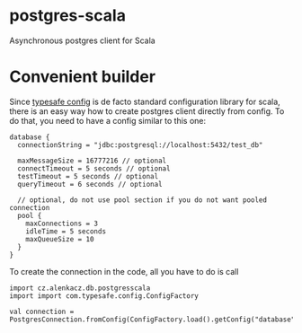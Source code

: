 # postgres-scala
Asynchronous postgres client for Scala

# Convenient builder
Since [typesafe config](https://github.com/typesafehub/config) is de facto standard configuration library for scala, there is an easy way how to create postgres client directly from config. To do that, you need to have a config similar to this one:
 
	database {
      connectionString = "jdbc:postgresql://localhost:5432/test_db"
    
      maxMessageSize = 16777216 // optional
      connectTimeout = 5 seconds // optional
      testTimeout = 5 seconds // optional
      queryTimeout = 6 seconds // optional
    
      // optional, do not use pool section if you do not want pooled connection
      pool {
        maxConnections = 3
        idleTime = 5 seconds
        maxQueueSize = 10
      }
    }

To create the connection in the code, all you have to do is call

	import cz.alenkacz.db.postgresscala
	import import com.typesafe.config.ConfigFactory
	
	val connection = PostgresConnection.fromConfig(ConfigFactory.load().getConfig("database"))